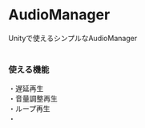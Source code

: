 # AudioManager
Unityで使えるシンプルなAudioManager<br>
<br>
### 使える機能<br>
・遅延再生<br>
・音量調整再生<br>
・ループ再生<br>
・<br>
